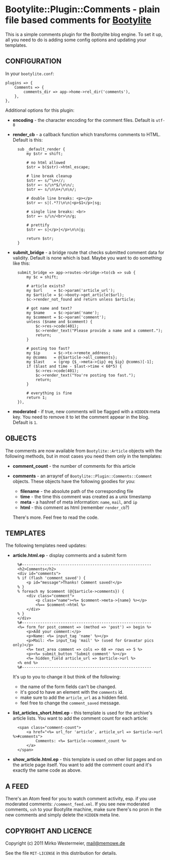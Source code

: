 Bootylite::Plugin::Comments - plain file based comments for [Bootylite][b]
==========================================================================

[b]: http://github.com/memowe/Bootylite

This is a simple comments plugin for the Bootylite blog engine. To set it
up, all you need to do is adding some config options and updating your
templates.

CONFIGURATION
-------------

In your `bootylite.conf`:

    plugins => {
        Comments => {
            comments_dir => app->home->rel_dir('comments'),
        },
    },

Additional options for this plugin:

* **encoding** - the character encoding for the comment files.
    Default is `utf-8`
* **render_cb** - a callback function which transforms comments to HTML.
    Default is this:

        sub _default_render {
            my $str = shift;

            # no html allowed
            $str = b($str)->html_escape;

            # line break cleanup
            $str =~ s/^\n+//;
            $str =~ s/\n*$/\n\n/;
            $str =~ s/\n\n+/\n\n/;

            # double line breaks: <p></p>
            $str =~ s|(.*?)\n\n|<p>$1</p>|sg;

            # single line breaks: <br>
            $str =~ s/\n/<br>\n/g;

            # prettify
            $str =~ s|</p>|</p>\n\n|g;

            return $str;
        }
* **submit_bridge** - a bridge route that checks submitted comment data for
    validity. Default is none which is bad. Maybe you want to do something
    like this:

        submit_bridge => app->routes->bridge->to(cb => sub {
            my $c = shift;

            # article exists?
            my $url     = $c->param('article_url');
            my $article = $c->booty->get_article($url);
            $c->render_not_found and return unless $article;

            # got name and text?
            my $name    = $c->param('name');
            my $comment = $c->param('comment');
            unless ($name and $comment) {
                $c->res->code(401);
                $c->render_text("Please provide a name and a comment.");
                return;
            }

            # posting too fast?
            my $ip      = $c->tx->remote_address;
            my @comms   = @{$article->all_comments};
            my $last    = (grep {$_->meta->{ip} eq $ip} @comms)[-1];
            if ($last and time - $last->time < 60*5) {
                $c->res->code(401);
                $c->render_text("You're posting too fast.");
                return;
            }

            # everything is fine
            return 1;
        }),
* **moderated** - if true, new comments will be flagged with a `HIDDEN` meta
    key. You need to remove it to let the comment appear in the blog.
    Default is `1`.

OBJECTS
-------

The comments are now available from `Bootylite::Article` objects with the
following methods, but in most cases you need them only in the templates:

* **comment_count** - the number of comments for this article
* **comments** - an arrayref of `Bootylite::Plugin::Comments::Comment`
    objects. These objects have the following goodies for you:
    - **filename** - the absolute path of the corresponding file
    - **time** - the time this comment was created as a unix timestamp
    - **meta** - a hashref of meta information: `name`, `mail`, and `ip`
    - **html** - this comment as html (remember `render_cb`?)

    There's more. Feel free to read the code.

TEMPLATES
---------

The following templates need updates:

* **article.html.ep** - display comments
    and a submit form

        %#---------------------------------------------------------
        <h2>Comments</h2>
        <div id="comments">
        % if (flash 'comment_saved') {
            <p id="message">Thanks! Comment saved!</p>
        % }
        % foreach my $comment (@{$article->comments}) {
            <div class="comment">
                <p class="name"><%= $comment->meta->{name} %></p>
                <%== $comment->html %>
            </div>
        % }
        </div>
        %#---------------------------------------------------------
        <%= form_for post_comment => (method => 'post') => begin %>
            <p>Add your comment:</p>
            <p>Name: <%= input_tag 'name' %></p>
            <p>Mail: <%= input_tag 'mail' %> (used for Gravatar pics only)</p>
            <%= text_area comment => cols => 60 => rows => 5 %>
            <p><%= submit_button 'Submit comment' %></p>
            <%= hidden_field article_url => $article->url %>
        <% end %>
        %#---------------------------------------------------------
    It's up to you to change it but think of the following:

    - the name of the form fields can't be changed.
    - it's good to have an element with the `comments` id.
    - make sure to add the `article_url` as a hidden field.
    - feel free to change the `comment_saved` message.

* **list_articles_short.html.ep** - this template is used for the archive's
    article lists. You want to add the comment count for each article:

        <span class="comment-count">
            <a href="<%= url_for 'article', article_url => $article->url %>#comments">
                Comments: <%= $article->comment_count %>
            </a>
        </span>

* **show_article.html.ep** - this template is used on other list pages and
    on the article page itself. You want to add the comment count and it's
    exactly the same code as above.

A FEED
------

There's an Atom feed for you to watch comment activity, esp. if you use
moderated comments: `/comment_feed.xml`. If you see new moderated comments,
`ssh` to your Bootylite machine, make sure there's no pron in the new
comments and simply delete the `HIDDEN` meta line.

COPYRIGHT AND LICENCE
---------------------

Copyright (c) 2011 Mirko Westermeier, mail@memowe.de

See the file `MIT-LICENSE` in this distribution for details.
